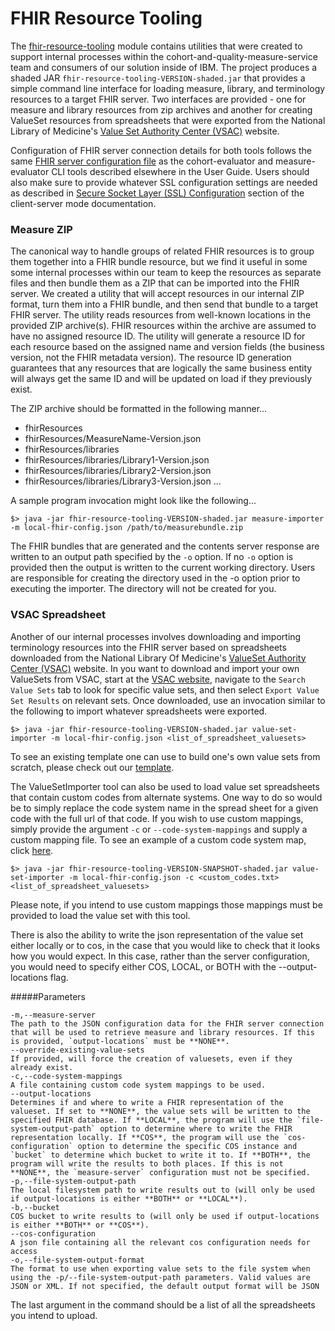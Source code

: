 
# FHIR Resource Tooling

The [fhir-resource-tooling](https://github.com/Alvearie/quality-measure-and-cohort-service/tree/main/fhir-resource-tooling) module contains utilities that were created to support internal processes within the cohort-and-quality-measure-service team and consumers of our solution inside of IBM. The project produces a shaded JAR `fhir-resource-tooling-VERSION-shaded.jar` that provides a simple command line interface for loading measure, library, and terminology resources to a target FHIR server. Two interfaces are provided - one for measure and library resources from zip archives and another for creating ValueSet resources from spreadsheets that were exported from the National Library of Medicine's [Value Set Authority Center (VSAC)](https://vsac.nlm.nih.gov/) website.

Configuration of FHIR server connection details for both tools follows the same [FHIR server configuration file](user-guide/client-server-guide#fhir-server-configuration) as the cohort-evaluator and measure-evaluator CLI tools described elsewhere in the User Guide. Users should also make sure to provide whatever SSL configuration settings are needed as described in [Secure Socket Layer (SSL) Configuration](user-guide/client-server-guide.md#secure-socket-layer-ssl-configuration) section of the client-server mode documentation.

### Measure ZIP
The canonical way to handle groups of related FHIR resources is to group them together into a FHIR bundle resource, but we find it useful in some some internal processes within our team to keep the resources as separate files and then bundle them as a ZIP that can be imported into the FHIR server. We created a utility that will accept resources in our internal ZIP format, turn them into a FHIR bundle, and then send that bundle to a target FHIR server. The utility reads resources from well-known locations in the provided ZIP archive(s). FHIR resources within the archive are assumed to have no assigned resource ID. The utility will generate a resource ID for each resource based on the assigned name and version fields (the business version, not the FHIR metadata version). The resource ID generation guarantees that any resources that are logically the same business entity will always get the same ID and will be updated on load if they previously exist.

The ZIP archive should be formatted in the following manner...

* fhirResources
* fhirResources/MeasureName-Version.json
* fhirResources/libraries
* fhirResources/libraries/Library1-Version.json
* fhirResources/libraries/Library2-Version.json
* fhirResources/libraries/Library3-Version.json
...

A sample program invocation might look like the following...

```
$> java -jar fhir-resource-tooling-VERSION-shaded.jar measure-importer -m local-fhir-config.json /path/to/measurebundle.zip
```

The FHIR bundles that are generated and the contents server response are written to an output path specified by the `-o` option. If no `-o` option is provided then the output is written to the current working directory. Users are responsible for creating the directory used in the -o option prior to executing the importer. The directory will not be created for you.

### VSAC Spreadsheet
Another of our internal processes involves downloading and importing terminology resources into the FHIR server based on spreadsheets downloaded from the National Library Of Medicine's [ValueSet Authority Center (VSAC)](https://vsac.nlm.nih.gov/) website. In you want to download and import your own ValueSets from VSAC, start at the [VSAC website](https://vsac.nlm.nih.gov/),  navigate to the `Search Value Sets` tab to look for specific value sets, and then select `Export Value Set Results` on relevant sets. Once downloaded, use an invocation similar to the following to import whatever spreadsheets were exported.

```
$> java -jar fhir-resource-tooling-VERSION-shaded.jar value-set-importer -m local-fhir-config.json <list_of_spreadsheet_valuesets>
```
To see an existing template one can use to build one's own value sets from scratch, please check out our [template](user-guide/value_set_template.xlsx ':ignore').


The ValueSetImporter tool can also be used to load value set spreadsheets that contain custom codes from alternate systems. One way to do so would be to simply replace the code system name in the spread sheet for a given code with the full url of that code. If you wish to use custom mappings, simply provide the argument `-c` or `--code-system-mappings` and supply a custom mapping file. To see an example of a custom code system map, click [here](user-guide/custom_codes.txt ':ignore').

```
$> java -jar fhir-resource-tooling-VERSION-SNAPSHOT-shaded.jar value-set-importer -m local-fhir-config.json -c <custom_codes.txt> <list_of_spreadsheet_valuesets>
```

Please note, if you intend to use custom mappings those mappings must be provided to load the value set with this tool.

There is also the ability to write the json representation of the value set either locally or to cos, in the case that you would like to check that it looks how you would expect. In this case, rather than the server configuration, you would need to specify either COS, LOCAL, or BOTH with the --output-locations flag.


#####Parameters

```
-m,--measure-server
The path to the JSON configuration data for the FHIR server connection that will be used to retrieve measure and library resources. If this is provided, `output-locations` must be **NONE**.
--override-existing-value-sets
If provided, will force the creation of valuesets, even if they already exist.
-c,--code-system-mappings 
A file containing custom code system mappings to be used.
--output-locations
Determines if and where to write a FHIR representation of the valueset. If set to **NONE**, the value sets will be written to the specified FHIR database. If **LOCAL**, the program will use the `file-system-output-path` option to determine where to write the FHIR representation locally. If **COS**, the program will use the `cos-configuration` option to determine the specific COS instance and `bucket` to determine which bucket to write it to. If **BOTH**, the program will write the results to both places. If this is not **NONE**, the `measure-server` configuration must not be specified.
-p,--file-system-output-path
The local filesystem path to write results out to (will only be used if output-locations is either **BOTH** or **LOCAL**).
-b,--bucket
COS bucket to write results to (will only be used if output-locations is either **BOTH** or **COS**).
--cos-configuration
A json file containing all the relevant cos configuration needs for access
-o,--file-system-output-format
The format to use when exporting value sets to the file system when using the -p/--file-system-output-path parameters. Valid values are JSON or XML. If not specified, the default output format will be JSON
```
The last argument in the command should be a list of all the spreadsheets you intend to upload.
